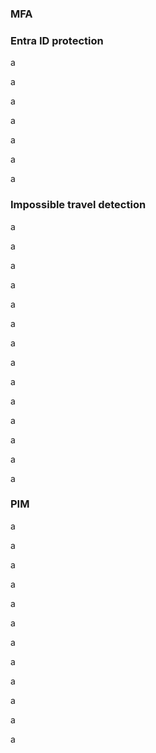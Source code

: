 ### MFA

### Entra ID protection

a

a

a

a

a

a

a

### Impossible travel detection

a

a

a

a

a

a

a

a

a

a

a

a

a

a

### PIM

a

a

a

a

a

a

a

a

a

a


a

a
